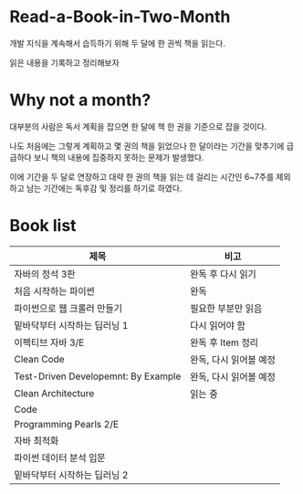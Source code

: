 # Read-a-Book-in-Two-Month
개발 지식을 계속해서 습득하기 위해 두 달에 한 권씩 책을 읽는다.  

읽은 내용을 기록하고 정리해보자

# Why not a month?
대부분의 사람은 독서 계획을 잡으면 한 달에 책 한 권을 기준으로 잡을 것이다.

나도 처음에는 그렇게 계획하고 몇 권의 책을 읽었으나
한 달이라는 기간을 맞추기에 급급하다 보니 책의 내용에 집중하지 못하는 문제가 발생했다.

이에 기간을 두 달로 연장하고 대략 한 권의 책을 읽는 데 걸리는 시간인 6~7주를 제외하고 남는 기간에는 독후감 및 정리를 하기로 하였다.

# Book list
|제목|비고|
|----|----|
|자바의 정석 3판|완독 후 다시 읽기|
|처음 시작하는 파이썬|완독|
|파이썬으로 웹 크롤러 만들기|필요한 부분만 읽음|
|밑바닥부터 시작하는 딥러닝 1|다시 읽어야 함|
|이펙티브 자바 3/E|완독 후 Item 정리|
|Clean Code|완독, 다시 읽어볼 예정|
|Test-Driven Developemnt: By Example|완독, 다시 읽어볼 예정|
|Clean Architecture|읽는 중|
|Code||
|Programming Pearls 2/E||
|자바 최적화||
|파이썬 데이터 분석 입문||
|밑바닥부터 시작하는 딥러닝 2||
